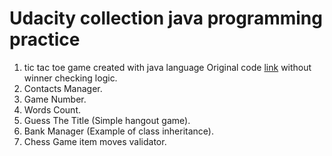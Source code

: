 # Udacity collection java programming practice
1. tic tac toe game created with java language
    Original code [link](https://github.com/udacity/ud282) without winner checking logic.
2. Contacts Manager.
3. Game Number.
4. Words Count.
5. Guess The Title (Simple hangout game).
6. Bank Manager (Example of class inheritance).
7. Chess Game item moves validator.

